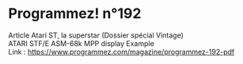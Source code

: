 # Programmez! n°192
Article Atari ST, la superstar (Dossier spécial Vintage)<br>
ATARI STF/E ASM-68k MPP display Example<br>
Link : https://www.programmez.com/magazine/programmez-192-pdf
